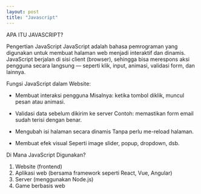 ```yaml
---
layout: post
title: "Javascript"
---
```


APA ITU JAVASCRIPT?

Pengertian JavaScript
JavaScript adalah bahasa pemrograman yang digunakan untuk membuat halaman web menjadi interaktif dan dinamis. JavaScript berjalan di sisi client (browser), sehingga bisa merespons aksi pengguna secara langsung — seperti klik, input, animasi, validasi form, dan lainnya.

Fungsi JavaScript dalam Website:
- Membuat interaksi pengguna
Misalnya: ketika tombol diklik, muncul pesan atau animasi.

- Validasi data sebelum dikirim ke server
Contoh: memastikan form email sudah terisi dengan benar.

- Mengubah isi halaman secara dinamis
Tanpa perlu me-reload halaman.

- Membuat efek visual
Seperti image slider, popup, dropdown, dsb.

Di Mana JavaScript Digunakan?
1. Website (frontend)
2. Aplikasi web (bersama framework seperti React, Vue, Angular)
3. Server (menggunakan Node.js)
4. Game berbasis web

